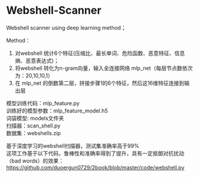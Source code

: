 # Webshell-Scanner
Webshell scanner using deep learning method；  

Method：
1. 对webshell 统计6个特征(压缩比、最长单词、危险函数、恶意特征、信息熵、恶意表达式)；
2. 将webshell 转化为n-gram向量，输入全连接网络 mlp_net（每层节点数依次为：20,10,10,1）
3. 在 mlp_net 的倒数第二层，拼接步骤1的6个特征，然后这16维特征连接到输出层

模型训练代码：mlp_feature.py  
训练好的模型参数：mlp_feature_model.h5  
词袋模型: models文件夹  
扫描器：scan_shell.py  
数据集：webshells.zip  

基于深度学习的webshell扫描器，测试集准确率高于99%  
这项工作基于以下代码，鲁棒性和准确率得到了提升，具有一定抵御对抗扰动（bad words）的效果： https://github.com/duoergun0729/2book/blob/master/code/webshell.py

